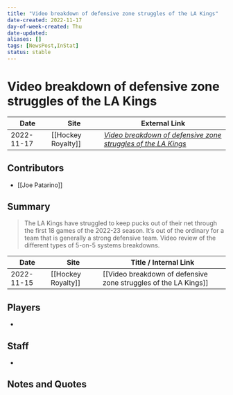 ```yaml
---
title: "Video breakdown of defensive zone struggles of the LA Kings"
date-created: 2022-11-17
day-of-week-created: Thu
date-updated: 
aliases: []
tags: [NewsPost,InStat]
status: stable
---
```


# Video breakdown of defensive zone struggles of the LA Kings

| Date       | Site | External Link                                                                                                                                                      |
| ---------- | ---- | ------------------------------------------------------------------------------------------------------------------------------------------------------------------ |
| 2022-11-17 | [[Hockey Royalty]]     | [*Video breakdown of defensive zone struggles of the LA Kings*](https://hockeyroyalty.com/2022/11/15/video-breakdown-of-defensive-zone-struggles-of-the-la-kings/) |

## Contributors
- [[Joe Patarino]]

## Summary
> The LA Kings have struggled to keep pucks out of their net through the first 18 games of the 2022-23 season. It’s out of the ordinary for a team that is generally a strong defensive team.
> Video review of the different types of 5-on-5 systems breakdowns.

| Date       | Site               | Title / Internal Link                                           |
| ---------- | ------------------ | --------------------------------------------------------------- |
| 2022-11-15 | [[Hockey Royalty]] | [[Video breakdown of defensive zone struggles of the LA Kings]] |

## Players
- 

## Staff
- 

## Notes and Quotes
> 

